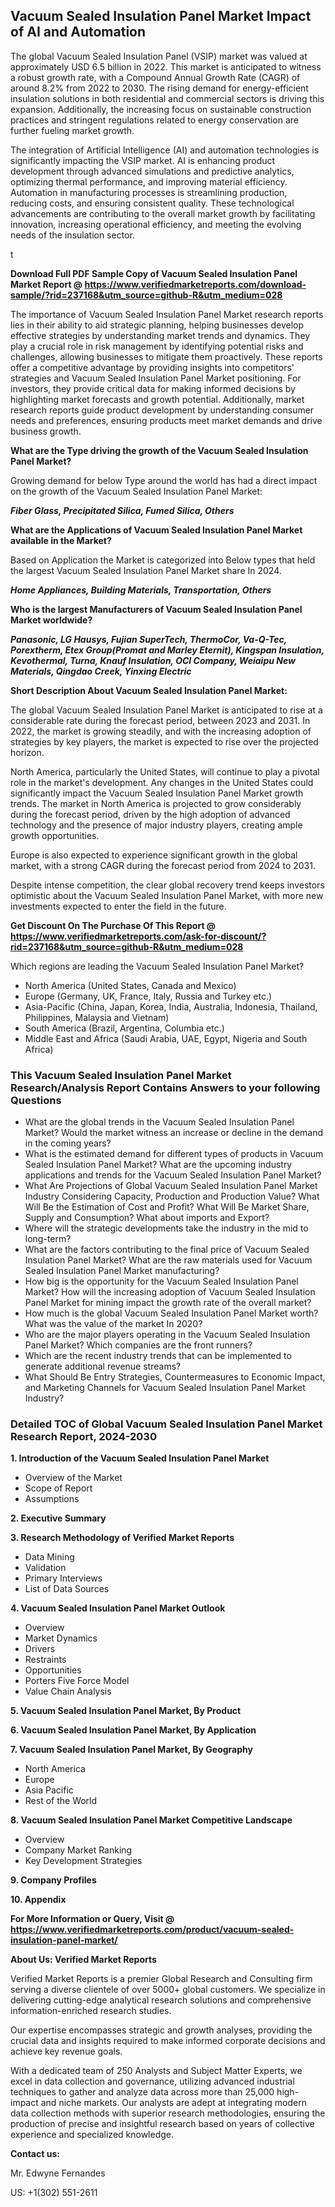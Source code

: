 <h2>Vacuum Sealed Insulation Panel Market Impact of AI and Automation</h2><p>The global Vacuum Sealed Insulation Panel (VSIP) market was valued at approximately USD 6.5 billion in 2022. This market is anticipated to witness a robust growth rate, with a Compound Annual Growth Rate (CAGR) of around 8.2% from 2022 to 2030. The rising demand for energy-efficient insulation solutions in both residential and commercial sectors is driving this expansion. Additionally, the increasing focus on sustainable construction practices and stringent regulations related to energy conservation are further fueling market growth.</p><p>The integration of Artificial Intelligence (AI) and automation technologies is significantly impacting the VSIP market. AI is enhancing product development through advanced simulations and predictive analytics, optimizing thermal performance, and improving material efficiency. Automation in manufacturing processes is streamlining production, reducing costs, and ensuring consistent quality. These technological advancements are contributing to the overall market growth by facilitating innovation, increasing operational efficiency, and meeting the evolving needs of the insulation sector.</p>t</p><p id="" class=""><strong>Download Full PDF Sample Copy of Vacuum Sealed Insulation Panel Market Report @ <a href="https://www.verifiedmarketreports.com/download-sample/?rid=237168&utm_source=github-R&utm_medium=028" target="_blank">https://www.verifiedmarketreports.com/download-sample/?rid=237168&utm_source=github-R&utm_medium=028</a></strong></p><p>The importance of&nbsp;Vacuum Sealed Insulation Panel Market research reports lies in their ability to aid strategic planning, helping businesses develop effective strategies by understanding market trends and dynamics. They play a crucial role in risk management by identifying potential risks and challenges, allowing businesses to mitigate them proactively. These reports offer a competitive advantage by providing insights into competitors' strategies and Vacuum Sealed Insulation Panel Market positioning. For investors, they provide critical data for making informed decisions by highlighting market forecasts and growth potential. Additionally, market research reports guide product development by understanding consumer needs and preferences, ensuring products meet market demands and drive business growth.</p><p><strong>What are the&nbsp;Type driving the growth of the Vacuum Sealed Insulation Panel Market?</strong></p><p id="" class="">Growing demand for below Type around the world has had a direct impact on the growth of the Vacuum Sealed Insulation Panel Market:</p><em><strong>Fiber Glass, Precipitated Silica, Fumed Silica, Others</strong></em></p><strong>What are the&nbsp;Applications&nbsp;of Vacuum Sealed Insulation Panel Market available in the Market?</strong></p><p id="" class="">Based on Application the Market is categorized into Below types that held the largest Vacuum Sealed Insulation Panel Market share In 2024.</p><em><strong>Home Appliances, Building Materials, Transportation, Others</strong></em></p><strong>Who is the largest Manufacturers of Vacuum Sealed Insulation Panel Market worldwide?</strong></p><p><em><strong>Panasonic, LG Hausys, Fujian SuperTech, ThermoCor, Va-Q-Tec, Porextherm, Etex Group(Promat and Marley Eternit), Kingspan Insulation, Kevothermal, Turna, Knauf Insulation, OCI Company, Weiaipu New Materials, Qingdao Creek, Yinxing Electric</strong></em></p><p id="" class=""><strong>Short Description About Vacuum Sealed Insulation Panel Market:</strong></p><p>The global Vacuum Sealed Insulation Panel Market is anticipated to rise at a considerable rate during the forecast period, between 2023 and 2031. In 2022, the market is growing steadily, and with the increasing adoption of strategies by key players, the market is expected to rise over the projected horizon.</p><p>North America, particularly the United States, will continue to play a pivotal role in the market's development. Any changes in the United States could significantly impact the Vacuum Sealed Insulation Panel Market growth trends. The market in North America is projected to grow considerably during the forecast period, driven by the high adoption of advanced technology and the presence of major industry players, creating ample growth opportunities.</p><p>Europe is also expected to experience significant growth in the global market, with a strong CAGR during the forecast period from 2024 to 2031.</p><p>Despite intense competition, the clear global recovery trend keeps investors optimistic about the Vacuum Sealed Insulation Panel Market, with more new investments expected to enter the field in the future.</p><p id="" class=""><strong>Get Discount On The Purchase Of This Report @ <a href="https://www.verifiedmarketreports.com/ask-for-discount/?rid=237168&utm_source=github-R&utm_medium=028" target="_blank">https://www.verifiedmarketreports.com/ask-for-discount/?rid=237168&utm_source=github-R&utm_medium=028</a></strong></p>Which regions are leading the Vacuum Sealed Insulation Panel Market?</p><ul><li>North America (United States, Canada and Mexico)</li><li>Europe (Germany, UK, France, Italy, Russia and Turkey etc.)</li><li>Asia-Pacific (China, Japan, Korea, India, Australia, Indonesia, Thailand, Philippines, Malaysia and Vietnam)</li><li>South America (Brazil, Argentina, Columbia etc.)</li><li>Middle East and Africa (Saudi Arabia, UAE, Egypt, Nigeria and South Africa)</li></ul><h3 id="" class="">This Vacuum Sealed Insulation Panel Market Research/Analysis Report Contains Answers to your following Questions</h3><ul><li>What are the global trends in the Vacuum Sealed Insulation Panel Market? Would the market witness an increase or decline in the demand in the coming years?</li><li>What is the estimated demand for different types of products in Vacuum Sealed Insulation Panel Market? What are the upcoming industry applications and trends for the Vacuum Sealed Insulation Panel Market?</li><li>What Are Projections of Global Vacuum Sealed Insulation Panel Market Industry Considering Capacity, Production and Production Value? What Will Be the Estimation of Cost and Profit? What Will Be Market Share, Supply and Consumption? What about imports and Export?</li><li>Where will the strategic developments take the industry in the mid to long-term?</li><li>What are the factors contributing to the final price of Vacuum Sealed Insulation Panel Market? What are the raw materials used for Vacuum Sealed Insulation Panel Market manufacturing?</li><li>How big is the opportunity for the Vacuum Sealed Insulation Panel Market? How will the increasing adoption of Vacuum Sealed Insulation Panel Market for mining impact the growth rate of the overall market?</li><li>How much is the global Vacuum Sealed Insulation Panel Market worth? What was the value of the market In 2020?</li><li>Who are the major players operating in the Vacuum Sealed Insulation Panel Market? Which companies are the front runners?</li><li>Which are the recent industry trends that can be implemented to generate additional revenue streams?</li><li>What Should Be Entry Strategies, Countermeasures to Economic Impact, and Marketing Channels for Vacuum Sealed Insulation Panel Market Industry?</li></ul><h3 id="" class="">Detailed TOC of Global Vacuum Sealed Insulation Panel Market Research Report, 2024-2030</h3><p id="" class=""><strong>1. Introduction of the Vacuum Sealed Insulation Panel Market</strong></p><ul><li>Overview of the Market</li><li>Scope of Report</li><li>Assumptions</li></ul><p id="" class=""><strong>2. Executive Summary</strong></p><p id="" class=""><strong>3. Research Methodology of Verified Market Reports</strong></p><ul><li>Data Mining</li><li>Validation</li><li>Primary Interviews</li><li>List of Data Sources</li></ul><p id="" class=""><strong>4. Vacuum Sealed Insulation Panel Market Outlook</strong></p><ul><li>Overview</li><li>Market Dynamics</li><li>Drivers</li><li>Restraints</li><li>Opportunities</li><li>Porters Five Force Model</li><li>Value Chain Analysis</li></ul><p id="" class=""><strong>5. Vacuum Sealed Insulation Panel Market, By Product</strong></p><p id="" class=""><strong>6. Vacuum Sealed Insulation Panel Market, By Application</strong></p><p id="" class=""><strong>7. Vacuum Sealed Insulation Panel Market, By Geography</strong></p><ul><li>North America</li><li>Europe</li><li>Asia Pacific</li><li>Rest of the World</li></ul><p id="" class=""><strong>8. Vacuum Sealed Insulation Panel Market Competitive Landscape</strong></p><ul><li>Overview</li><li>Company Market Ranking</li><li>Key Development Strategies</li></ul><p id="" class=""><strong>9. Company Profiles</strong></p><p id="" class=""><strong>10. Appendix</strong></p><p id="" class=""><strong>For More Information or Query, Visit @ <a href="https://www.verifiedmarketreports.com/product/vacuum-sealed-insulation-panel-market/" target="_blank">https://www.verifiedmarketreports.com/product/vacuum-sealed-insulation-panel-market/</a></strong></p><p id="" class=""><strong>About Us: Verified Market Reports</strong></p><p id="" class="">Verified Market Reports is a premier Global Research and Consulting firm serving a diverse clientele of over 5000+ global customers. We specialize in delivering cutting-edge analytical research solutions and comprehensive information-enriched research studies.</p><p id="" class="">Our expertise encompasses strategic and growth analyses, providing the crucial data and insights required to make informed corporate decisions and achieve key revenue goals.</p><p id="" class="">With a dedicated team of 250 Analysts and Subject Matter Experts, we excel in data collection and governance, utilizing advanced industrial techniques to gather and analyze data across more than 25,000 high-impact and niche markets. Our analysts are adept at integrating modern data collection methods with superior research methodologies, ensuring the production of precise and insightful research based on years of collective experience and specialized knowledge.</p><p id="" class=""><strong>Contact us:</strong></p><p id="" class="">Mr. Edwyne Fernandes</p><p id="" class="">US: +1(302) 551-2611</p>